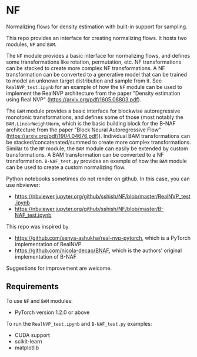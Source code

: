 # NF
Normalizing flows for density estimation with built-in support for sampling.

This repo provides an interface for creating normalizing flows.
It hosts two modules, `NF` and `BAM`.

The `NF` module provides a basic interface for normalizing flows, and defines some transformations like rotation, permutation, etc.
NF transformations can be stacked to create more complex NF transformations.
A NF transformation can be converted to a generative model that can be trained to model an unknown target distribution and sample from it.
See `RealNVP_test.ipynb` for an example of how the `NF` module can be used to implement the RealNVP architecture from the paper "Density estimation using Real NVP" (<https://arxiv.org/pdf/1605.08803.pdf>).

The `BAM` module provides a basic interface for blockwise autoregressive monotonic transformations, and defines some of those (most notably the `BAM.LinearWeightNorm`, which is the basic building block for the B-NAF architecture from the paper "Block Neural Autoregressive Flow" (<https://arxiv.org/pdf/1904.04676.pdf>)).
Individual BAM transformations can be stacked/concatenated/summed to create more complex transformations.
Similar to the `NF` module, the `BAM` module can easily be extended by custom transformations.
A BAM transformation can be converted to a NF transformation.
`B-NAF_test.py` provides an example of how the `BAM` module can be used to create a custom normalizing flow.

Python notebooks sometimes do not render on github. In this case, you can use nbviewer:
- <https://nbviewer.jupyter.org/github/sshish/NF/blob/master/RealNVP_test.ipynb>
- <https://nbviewer.jupyter.org/github/sshish/NF/blob/master/B-NAF_test.ipynb>

This repo was inspired by
- <https://github.com/senya-ashukha/real-nvp-pytorch>, which is a PyTorch implementation of RealNVP
- <https://github.com/nicola-decao/BNAF>, which is the authors' original implementation of B-NAF

Suggestions for improvement are welcome.

## Requirements
To use `NF` and `BAM` modules:
- PyTorch version 1.2.0 or above

To run the `RealNVP_test.ipynb` and `B-NAF_test.py` examples:
- CUDA support
- scikit-learn
- matplotlib
